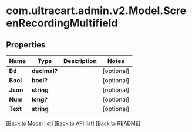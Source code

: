 # com.ultracart.admin.v2.Model.ScreenRecordingMultifield
## Properties

Name | Type | Description | Notes
------------ | ------------- | ------------- | -------------
**Bd** | **decimal?** |  | [optional] 
**Bool** | **bool?** |  | [optional] 
**Json** | **string** |  | [optional] 
**Num** | **long?** |  | [optional] 
**Text** | **string** |  | [optional] 


[[Back to Model list]](../README.md#documentation-for-models) [[Back to API list]](../README.md#documentation-for-api-endpoints) [[Back to README]](../README.md)

